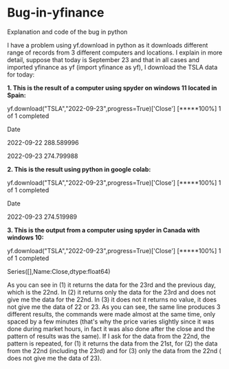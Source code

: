 # Bug-in-yfinance
Explanation and code of the bug in python

I have a problem using yf.download in python as it downloads different range of records from 3 different computers and locations. I explain in more detail, suppose that today is September 23 and that in all cases and imported yfinance as yf (import yfinance as yf), I download the TSLA data for today:

**1. This is the result of a computer using spyder on windows 11 located in Spain:**

yf.download("TSLA","2022-09-23",progress=True)['Close'] [*****100%] 1 of 1 completed

Date

2022-09-22 288.589996

2022-09-23 274.799988

**2. This is the result using python in google colab:**

yf.download("TSLA","2022-09-23",progress=True)['Close'] [*****100%] 1 of 1 completed

Date

2022-09-23 274.519989

**3. This is the output from a computer using spyder in Canada with windows 10:**

yf.download("TSLA","2022-09-23",progress=True)['Close'] [*****100%] 1 of 1 completed

Series([],Name:Close,dtype:float64)

As you can see in (1) it returns the data for the 23rd and the previous day, which is the 22nd. In (2) it returns only the data for the 23rd and does not give me the data for the 22nd. In (3) it does not it returns no value, it does not give me the data of 22 or 23. As you can see, the same line produces 3 different results, the commands were made almost at the same time, only spaced by a few minutes (that's why the price varies slightly since it was done during market hours, in fact it was also done after the close and the pattern of results was the same). If I ask for the data from the 22nd, the pattern is repeated, for (1) it returns the data from the 21st, for (2) the data from the 22nd (including the 23rd) and for (3) only the data from the 22nd ( does not give me the data of 23).
